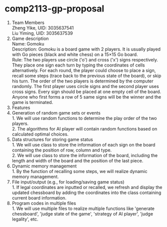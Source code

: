 # comp2113-gp-proposal
1. Team Members    
Zheng Yike, UID:  3035637541  
Liu Yiming, UID: 3035637539    
2. Game description  
Name: Gomoku   
Description: Gomoku is a board game with 2 players. It is usually played with Go pieces (black and white chess) on a 15×15 Go board.  
Rule: The two players use circle ('o') and cross ('x') signs respectively. They place one sign each turn by typing the coordinates of cells alternatively. For each round, the player could choose to place a sign, recall some steps (trace back to the previous state of the board), or skip his turn. The order of the two players is determined by the computer randomly. The first player uses circle signs and the second player uses cross signs. Every sign should be placed at one empty cell of the board. Anyone who first forms a row of 5 same signs will be the winner and the game is terminated.     
3. Features   
  1. Generation of random game sets or events  
    1. We will use random functions to determine the play order of the two players.  
    2. The algorithms for AI player will contain random functions based on calculated optimal choices.  
  2. Data structures for storing game status   
    1. We will use class to store the information of each sign on the board containing the position of row, column and type.  
    2. We will use class to store the information of the board, including the length and width of the board and the position of the last piece.   
  3. Dynamic memory management  
    1. By the function of recalling some steps, we will realize dynamic memory management.  
  4. File input/output (e.g., for loading/saving game status)  
    1. If legal coordinates are inputted or recalled, we refresh and display the updated chessboard by adding the coordinates into the class containing current board information.  
  5. Program codes in multiple files  
    1. We will use multiple files to realize multiple functions like 'generate chessboard', 'judge state of the game', 'strategy of AI player', 'judge legality', etc.  

